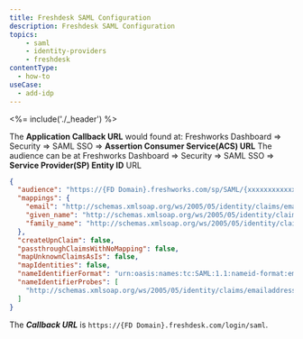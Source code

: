 ```yaml
---
title: Freshdesk SAML Configuration
description: Freshdesk SAML Configuration
topics:
    - saml
    - identity-providers
    - freshdesk
contentType:
  - how-to
useCase:
  - add-idp
---
```


<%= include('./_header') %>


The <b>Application Callback URL</b> would found at: Freshworks Dashboard => Security => SAML SSO => <b>Assertion Consumer Service(ACS) URL</b>
The audience can be at Freshworks Dashboard => Security => SAML SSO => <b>Service Provider(SP) Entity ID</b> URL

```json
{
  "audience": "https://{FD Domain}.freshworks.com/sp/SAML/{xxxxxxxxxxxxxxxxxxx}/metadata",
  "mappings": {
    "email": "http://schemas.xmlsoap.org/ws/2005/05/identity/claims/emailaddress",
    "given_name": "http://schemas.xmlsoap.org/ws/2005/05/identity/claims/givenname",
    "family_name": "http://schemas.xmlsoap.org/ws/2005/05/identity/claims/surname"
  },
  "createUpnClaim": false,
  "passthroughClaimsWithNoMapping": false,
  "mapUnknownClaimsAsIs": false,
  "mapIdentities": false,
  "nameIdentifierFormat": "urn:oasis:names:tc:SAML:1.1:nameid-format:emailAddress",
  "nameIdentifierProbes": [
    "http://schemas.xmlsoap.org/ws/2005/05/identity/claims/emailaddress"
  ]
}
```

The **<dfn data-key="callback">Callback URL</dfn>** is `https://{FD Domain}.freshdesk.com/login/saml`.
